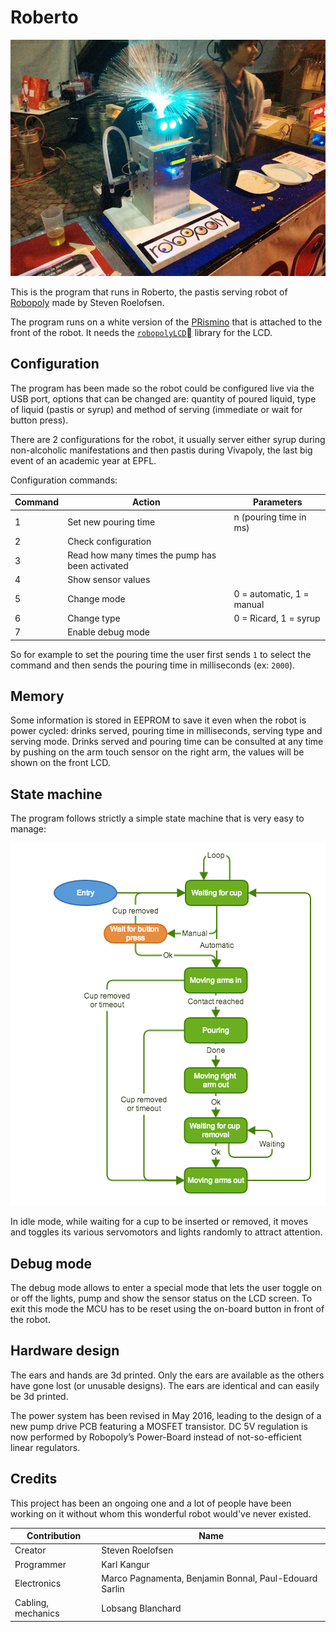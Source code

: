 # Roberto

![Roberto during Vivapoly 2014](roberto.jpg)

This is the program that runs in Roberto, the pastis serving robot of [Robopoly](http://robopoly.epfl.ch) made by Steven Roelofsen.

The program runs on a white version of the [PRismino](https://github.com/Robopoly/PRismino) that is attached to the front of the robot. It needs the [`robopolyLCD`](https://github.com/Robopoly/LCD-module) library for the LCD.

## Configuration

The program has been made so the robot could be configured live via the USB port, options that can be changed are: quantity of poured liquid, type of liquid (pastis or syrup) and method of serving (immediate or wait for button press).

There are 2 configurations for the robot, it usually server either syrup during non-alcoholic manifestations and then pastis during Vivapoly, the last big event of an academic year at EPFL.

Configuration commands:

| Command | Action                                          | Parameters                |
|---------|-------------------------------------------------|---------------------------|
| 1       | Set new pouring time                            | n (pouring time in ms)    |
| 2       | Check configuration                             |                           |
| 3       | Read how many times the pump has been activated |                           |
| 4       | Show sensor values                              |                           |
| 5       | Change mode                                     | 0 = automatic, 1 = manual |
| 6       | Change type                                     | 0 = Ricard, 1 = syrup     |
| 7       | Enable debug mode                               |                           |

So for example to set the pouring time the user first sends `1` to select the command and then sends the pouring time in milliseconds (ex: `2000`).

## Memory

Some information is stored in EEPROM to save it even when the robot is power cycled: drinks served, pouring time in milliseconds, serving type and serving mode. Drinks served and pouring time can be consulted at any time by pushing on the arm touch sensor on the right arm, the values will be shown on the front LCD.

## State machine

The program follows strictly a simple state machine that is very easy to manage:

![Roberto finite state machine](roberto_fsm.png)

In idle mode, while waiting for a cup to be inserted or removed, it moves and toggles its various servomotors and lights randomly to attract attention.

## Debug mode

The debug mode allows to enter a special mode that lets the user toggle on or off the lights, pump and show the sensor status on the LCD screen. To exit this mode the MCU has to be reset using the on-board button in front of the robot.

## Hardware design

The ears and hands are 3d printed. Only the ears are available as the others have gone lost (or unusable designs). The ears are identical and can easily be 3d printed.

The power system has been revised in May 2016, leading to the design of a new pump drive PCB featuring a MOSFET transistor. DC 5V regulation is now performed by Robopoly’s Power-Board instead of not-so-efficient linear regulators.

## Credits

This project has been an ongoing one and a lot of people have been working on it without whom this wonderful robot would've never existed.

| Contribution       | Name                              				|
|--------------------|-------------------------------------------------------------|
| Creator            | Steven Roelofsen                  				|
| Programmer         | Karl Kangur                       				|
| Electronics        | Marco Pagnamenta, Benjamin Bonnal, Paul-Edouard Sarlin 	|
| Cabling, mechanics | Lobsang Blanchard                 				|
